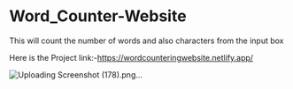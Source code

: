 # Word_Counter-Website
This will count the number of words and also characters from the input box

Here is the Project link:-https://wordcounteringwebsite.netlify.app/

![Uploading Screenshot (178).png…]()

